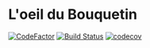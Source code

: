# L'oeil du Bouquetin

[![CodeFactor](https://www.codefactor.io/repository/github/clem1302/loeildubouquetin---front/badge)](https://www.codefactor.io/repository/github/clem1302/loeildubouquetin---front)
[![Build Status](https://travis-ci.com/clem1302/LoeilDuBouquetin---front.svg?branch=develop)](https://travis-ci.com/clem1302/LoeilDuBouquetin---front)
[![codecov](https://codecov.io/gh/clem1302/LoeilDuBouquetin---front/branch/develop/graph/badge.svg)](https://codecov.io/gh/clem1302/LoeilDuBouquetin---front)
